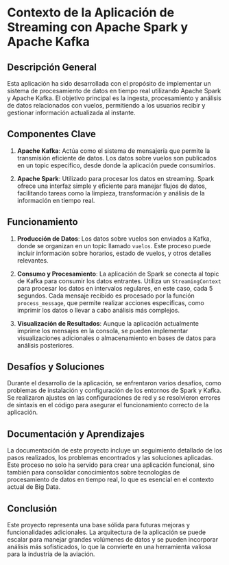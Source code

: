 # **Contexto de la Aplicación de Streaming con Apache Spark y Apache Kafka**

## **Descripción General**

Esta aplicación ha sido desarrollada con el propósito de implementar un sistema de procesamiento de datos en tiempo real utilizando Apache Spark y Apache Kafka. El objetivo principal es la ingesta, procesamiento y análisis de datos relacionados con vuelos, permitiendo a los usuarios recibir y gestionar información actualizada al instante.

## **Componentes Clave**

1. **Apache Kafka**: Actúa como el sistema de mensajería que permite la transmisión eficiente de datos. Los datos sobre vuelos son publicados en un topic específico, desde donde la aplicación puede consumirlos.

2. **Apache Spark**: Utilizado para procesar los datos en streaming. Spark ofrece una interfaz simple y eficiente para manejar flujos de datos, facilitando tareas como la limpieza, transformación y análisis de la información en tiempo real.

## **Funcionamiento**

1. **Producción de Datos**: Los datos sobre vuelos son enviados a Kafka, donde se organizan en un topic llamado `vuelos`. Este proceso puede incluir información sobre horarios, estado de vuelos, y otros detalles relevantes.

2. **Consumo y Procesamiento**: La aplicación de Spark se conecta al topic de Kafka para consumir los datos entrantes. Utiliza un `StreamingContext` para procesar los datos en intervalos regulares, en este caso, cada 5 segundos. Cada mensaje recibido es procesado por la función `process_message`, que permite realizar acciones específicas, como imprimir los datos o llevar a cabo análisis más complejos.

3. **Visualización de Resultados**: Aunque la aplicación actualmente imprime los mensajes en la consola, se pueden implementar visualizaciones adicionales o almacenamiento en bases de datos para análisis posteriores.

## **Desafíos y Soluciones**

Durante el desarrollo de la aplicación, se enfrentaron varios desafíos, como problemas de instalación y configuración de los entornos de Spark y Kafka. Se realizaron ajustes en las configuraciones de red y se resolvieron errores de sintaxis en el código para asegurar el funcionamiento correcto de la aplicación.

## **Documentación y Aprendizajes**

La documentación de este proyecto incluye un seguimiento detallado de los pasos realizados, los problemas encontrados y las soluciones aplicadas. Este proceso no solo ha servido para crear una aplicación funcional, sino también para consolidar conocimientos sobre tecnologías de procesamiento de datos en tiempo real, lo que es esencial en el contexto actual de Big Data.

## **Conclusión**

Este proyecto representa una base sólida para futuras mejoras y funcionalidades adicionales. La arquitectura de la aplicación se puede escalar para manejar grandes volúmenes de datos y se pueden incorporar análisis más sofisticados, lo que la convierte en una herramienta valiosa para la industria de la aviación.

